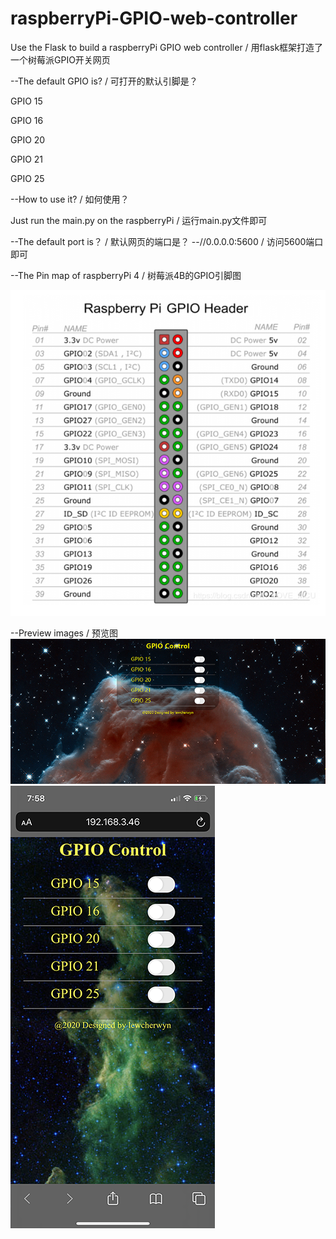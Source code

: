 # raspberryPi-GPIO-web-controller
Use the Flask to build a raspberryPi GPIO web controller / 用flask框架打造了一个树莓派GPIO开关网页

--The default GPIO is? / 可打开的默认引脚是？

GPIO 15

GPIO 16

GPIO 20

GPIO 21

GPIO 25


--How to use it? / 如何使用？

Just run the main.py on the raspberryPi / 运行main.py文件即可


--The default port is？ / 默认网页的端口是？
--//0.0.0.0:5600 / 访问5600端口即可


--The Pin map of raspberryPi 4 / 树莓派4B的GPIO引脚图

![image](https://github.com/lewcherwyn/raspberryPi-GPIO-web-controller/blob/master/PinMap.png)


--Preview images / 预览图
![image](https://github.com/lewcherwyn/raspberryPi-GPIO-web-controller/blob/master/PC_preview.png)
![image](https://github.com/lewcherwyn/raspberryPi-GPIO-web-controller/blob/master/mobile_preview.PNG)
